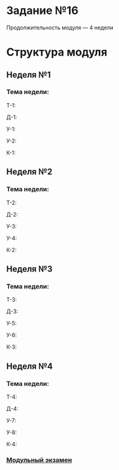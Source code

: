 # Задание №16

Продолжительность модуля — 4 недели

# Структура модуля

## Неделя №1

### Тема недели: 

Т-1: [](./components/theory/theory-1.md)

Д-1: [](./components/homework/homework-1.md)

У-1: [](./components/class/class-1.md)

У-2: [](./components/class/class-2.md)

К-1: [](./components/quiz/quiz-1.md)

## Неделя №2

### Тема недели: 

Т-2: [](./components/theory/theory-2.md)

Д-2: [](./components/homework/homework-2.md)

У-3: [](./components/class/class-3.md)

У-4: [](./components/class/class-4.md)

К-2: [](./components/quiz/quiz-2.md)

## Неделя №3

### Тема недели: 

Т-3: [](./components/theory/theory-3.md)

Д-3: [](./components/homework/homework-3.md)

У-5: [](./components/class/class-5.md)

У-6: [](./components/class/class-6.md)

К-3: [](./components/quiz/quiz-3.md)

## Неделя №4

### Тема недели: 

Т-4: [](./components/theory/theory-4.md)

Д-4: [](./components/homework/homework-4.md)

У-7: [](./components/class/class-7.md)

У-8: [](./components/class/class-8.md)

К-4: [](./components/quiz/quiz-4.md)


### [Модульный экзамен](./components/exam/exam-1.md)
